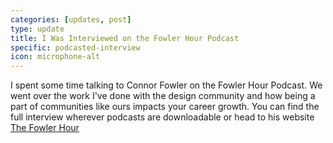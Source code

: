 ```yaml
---
categories: [updates, post]
type: update
title: I Was Interviewed on the Fowler Hour Podcast
specific: podcasted-interview
icon: microphone-alt
---
```

I spent some time talking to Connor Fowler on the Fowler
Hour Podcast. We went over the work I've done with the design community and how
being a part of communities like ours impacts your career growth. You can find
the full interview wherever podcasts are downloadable or head to his website
[The Fowler Hour](https://connorfowler.com/the-fowler-hour)
